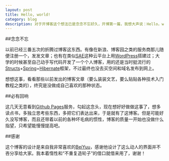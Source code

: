 ```yaml
---
layout: post
title: Hello, world!
category: blog
description: 对于开博客这个想法已是念念不忘好久，开博第一篇，我想大声说：Hello，world!
---
```


##念念不忘

以前已经三番五次的折腾过博客这东西。有像在新浪、博客园之类的服务商那儿随便注册一个，发发文章；也有在类似[SAE][]这种云平台上用[WordPress][]搭建过；大学的时候甚至自己动手写代码开发了一个个人博客，用的还是当时挺流行的[Structs][]+[Spring][]+[Hibernate][]框架，不过最终也没去买空间和域名发布到网上。

想想这事，看看那些以前发出的博客文章（要么装装文艺，要么贴贴各种技术入门教程之类的），终究是没做成自己喜欢的那种状态。

##必有回响

这几天无意看到[Github Pages][]服务，勾起这念头，现在想好好做做这事了，想多读点书，多独立思考些东西，多把它们表达出来，于是就有了这博客。但是可能好久没写博客，而且还带着以前的各种坏毛病的惯性，博客的质量一开始也没做什么指望，只希望能慢慢提高吧。

##感谢

这个博客的设计是来自我非常喜欢的[BeiYuu][]，感谢他设计了这么动人的界面并不吝分享给大家。我本着惰性和“不重复造轮子”的借口就借来用了，谢谢！

[SAE]: http://sae.sina.com.cn/ "SAE"
[WordPress]: http://wordpress.org/ "WordPress"
[Structs]: http://struts.apache.org/ "Structs"
[Spring]: http://projects.spring.io/spring-framework/ "Spring"
[Hibernate]: http://www.hibernate.org/ "Hibernate"
[Github Pages]: http://pages.github.com/ "Github Pages"
[BeiYuu]: http://beiyuu.com	 "BeiYuu"
